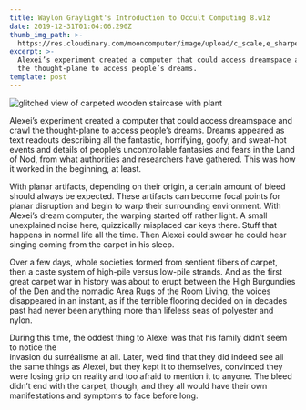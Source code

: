 ```yaml
---
title: Waylon Graylight's Introduction to Occult Computing 8.w1z
date: 2019-12-31T01:04:06.290Z
thumb_img_path: >-
  https://res.cloudinary.com/mooncomputer/image/upload/c_scale,e_sharpen:100,h_300,q_auto:best/v1577754005/Moon%20Computer%20Blog/W1Z/Waylon%20Graylight/waylon-gralight-occult-compute-8--alessio-lin-nTcKzJ9XrmI-unsplash--glitched.jpg
excerpt: >-
  Alexei’s experiment created a computer that could access dreamspace and crawl
  the thought-plane to access people’s dreams.
template: post
---
```

![glitched view of carpeted wooden staircase with plant](https://res.cloudinary.com/mooncomputer/image/upload/c_scale,e_sharpen:100,h_800,q_auto:best/v1577754005/Moon%20Computer%20Blog/W1Z/Waylon%20Graylight/waylon-gralight-occult-compute-8--alessio-lin-nTcKzJ9XrmI-unsplash--glitched.jpg "Waylon Graylight's Introduction to Occult Computing 8")

Alexei’s experiment created a computer that could access dreamspace and crawl the thought-plane to access people’s dreams. Dreams appeared as text readouts describing all the fantastic, horrifying, goofy, and sweat-hot events and details of people’s uncontrollable fantasies and fears in the Land of Nod, from what authorities and researchers have gathered. This was how it worked in the beginning, at least.

With planar artifacts, depending on their origin, a certain amount of bleed should always be expected. These artifacts can become focal points for planar disruption and begin to warp their surrounding environment. With Alexei’s dream computer, the warping started off rather light. A small unexplained noise here, quizzically misplaced car keys there. Stuff that happens in normal life all the time. Then Alexei could swear he could hear singing coming from the carpet in his sleep. 

Over a few days, whole societies formed from sentient fibers of carpet, then a caste system of high-pile versus low-pile strands. And as the first great carpet war in history was about to erupt between the High Burgundies of the Den and the nomadic Area Rugs of the Room Living, the voices disappeared in an instant, as if the terrible flooring decided on in decades past had never been anything more than lifeless seas of polyester and nylon. 

During this time, the oddest thing to Alexei was that his family didn’t seem to notice the \
invasion du surréalisme at all. Later, we’d find that they did indeed see all the same things as Alexei, but they kept it to themselves, convinced they were losing grip on reality and too afraid to mention it to anyone. The bleed didn’t end with the carpet, though, and they all would have their own manifestations and symptoms to face before long.
